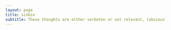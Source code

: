 ```yaml
---
layout: page
title: sinbin
subtitle: These thoughts are either verboten or not relevant, (obviously they're not relevant - (((they made me say that; don't be silly)))). To enter, you must accept you are a grown-up individual .
---
```


